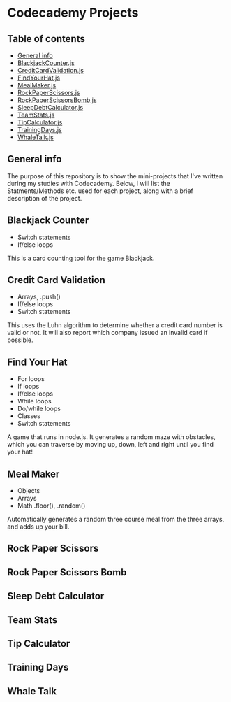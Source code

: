 # Codecademy Projects

## Table of contents
* [General info](#general-info)
* [BlackjackCounter.js](#Blackjack-Counter)
* [CreditCardValidation.js](#Credit-Card-Validation)
* [FindYourHat.js](#Find-Your-Hat)
* [MealMaker.js](#Meal-Maker)
* [RockPaperScissors.js](#Rock-Paper-Scissors)
* [RockPaperScissorsBomb.js](#Rock-Paper-Scissors-Bomb)
* [SleepDebtCalculator.js](#Sleep-Debt-Calculator)
* [TeamStats.js](#Team-Stats)
* [TipCalculator.js](#Tip-Calculator)
* [TrainingDays.js](#Training-Days)
* [WhaleTalk.js](#Whale-Talk)

## General info
The purpose of this repository is to show the mini-projects that I've written during my studies with Codecademy.
Below, I will list the Statments/Methods etc. used for each project, along with a brief description of the project.

## Blackjack Counter
- Switch statements
- If/else loops

This is a card counting tool for the game Blackjack.

## Credit Card Validation
- Arrays, .push()
- If/else loops
- Switch statements

This uses the Luhn algorithm to determine whether a credit card number is valid or not. It will also report which company issued an invalid card if possible.

## Find Your Hat
- For loops
- If loops
- If/else loops
- While loops
- Do/while loops
- Classes
- Switch statements

A game that runs in node.js. It generates a random maze with obstacles, which you can traverse by moving up, down, left and right until you find your hat!

## Meal Maker
- Objects
- Arrays
- Math .floor(), .random()

Automatically generates a random three course meal from the three arrays, and adds up your bill.

## Rock Paper Scissors

## Rock Paper Scissors Bomb

## Sleep Debt Calculator

## Team Stats

## Tip Calculator

## Training Days

## Whale Talk




